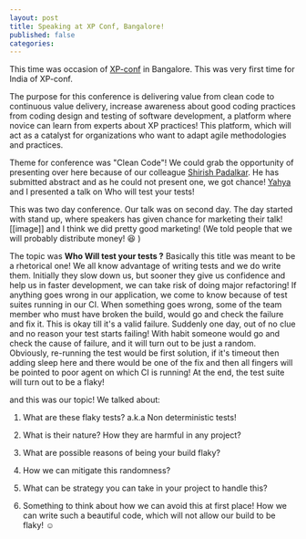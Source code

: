 ```yaml
---
layout: post
title: Speaking at XP Conf, Bangalore!
published: false
categories:
---
```


This time was occasion of [XP-conf](http://xpconference.in/) in Bangalore. This was very first time for India of XP-conf.

 The purpose for this conference is delivering value from clean code to continuous value delivery, increase awareness about good coding practices from coding design and testing of software development, a platform where novice can learn from experts about XP practices! This platform, which will act as a catalyst for organizations who want to adapt agile methodologies and practices.

 Theme for conference was "Clean Code"! We could grab the opportunity of presenting over here because of our colleague [Shirish Padalkar](https://about.me/shirishpadalkar). He has submitted abstract and as he could not present one, we got chance! [Yahya](https://twitter.com/meetykp) and I presented a talk on Who will test your tests!

This was two day conference. Our talk was on second day. The day started with stand up, where speakers has given chance for marketing their talk!
[[image]]
 and I think we did pretty good marketing! (We told people that we will probably distribute money! :laughing: )

 The topic was __Who Will test your tests ?__
 Basically this title was meant to be a rhetorical one! We all know advantage of writing tests and we do write them. Initially they slow down us, but sooner they give us confidence and help us in faster development, we can take risk of doing major refactoring! If anything goes wrong in our application, we come to know because of test suites running in our CI. When something goes wrong, some of the team member who must have broken the build, would go and check the failure and fix it.
 This is okay till it's a valid failure. Suddenly one day, out of no clue and no reason your test starts failing! With habit someone would go and check the cause of failure, and it will turn out to be just a random. Obviously, re-running the test would be first solution, if it's timeout then adding sleep here and there would be one of the fix and then all fingers will be pointed to poor agent on which CI is running! At the end, the test suite will turn out to be a flaky!

  and this was our topic! We talked about:
1.  What are these flaky tests? a.k.a Non deterministic tests!

2.  What is their nature? How they are harmful in any project?

3.  What are possible reasons of being your build flaky?

4.  How we can mitigate this randomness?

5.  What can be strategy you can take in your project to handle this?

6.  Something to think about how we can avoid this at first place! How we can write such a beautiful code, which will not allow our build to be flaky! :relaxed:











